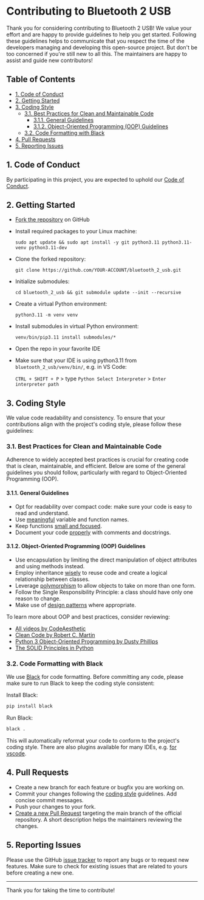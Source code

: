 <!-- omit in toc -->
# Contributing to Bluetooth 2 USB

Thank you for considering contributing to Bluetooth 2 USB! We value your effort and are happy to provide guidelines to help you get started. Following these guidelines helps to communicate that you respect the time of the developers managing and developing this open-source project. But don't be too concerned if you're still new to all this. The maintainers are happy to assist and guide new contributors! 

<!-- omit in toc -->
## Table of Contents

- [1. Code of Conduct](#1-code-of-conduct)
- [2. Getting Started](#2-getting-started)
- [3. Coding Style](#3-coding-style)
  - [3.1. Best Practices for Clean and Maintainable Code](#31-best-practices-for-clean-and-maintainable-code)
    - [3.1.1. General Guidelines](#311-general-guidelines)
    - [3.1.2. Object-Oriented Programming (OOP) Guidelines](#312-object-oriented-programming-oop-guidelines)
  - [3.2. Code Formatting with Black](#32-code-formatting-with-black)
- [4. Pull Requests](#4-pull-requests)
- [5. Reporting Issues](#5-reporting-issues)

## 1. Code of Conduct

By participating in this project, you are expected to uphold our [Code of Conduct](CODE_OF_CONDUCT.md).

## 2. Getting Started

- [Fork the repository](https://docs.github.com/en/get-started/quickstart/fork-a-repo) on GitHub
  
- Install required packages to your Linux machine:
  
  ```console 
  sudo apt update && sudo apt install -y git python3.11 python3.11-venv python3.11-dev
  ```

- Clone the forked repository:
  
  ```console
  git clone https://github.com/YOUR-ACCOUNT/bluetooth_2_usb.git
  ```

- Initialize submodules:
  
  ```console 
  cd bluetooth_2_usb && git submodule update --init --recursive
  ```

- Create a virtual Python environment:
  
  ```console 
  python3.11 -m venv venv 
  ```
  
- Install submodules in virtual Python environment:
  
  ```console 
  venv/bin/pip3.11 install submodules/* 
  ```  

- Open the repo in your favorite IDE
  
- Make sure that your IDE is using python3.11 from `bluetooth_2_usb/venv/bin/`, e.g. in VS Code:
  
  `CTRL + SHIFT + P` > type `Python Select Interpreter` > `Enter interpreter path` 

## 3. Coding Style

We value code readability and consistency. To ensure that your contributions align with the project's coding style, please follow these guidelines:

### 3.1. Best Practices for Clean and Maintainable Code

Adherence to widely accepted best practices is crucial for creating code that is clean, maintainable, and efficient. Below are some of the general guidelines you should follow, particularly with regard to Object-Oriented Programming (OOP).

#### 3.1.1. General Guidelines

- Opt for readability over compact code: make sure your code is easy to read and understand.
- Use [meaningful](https://www.youtube.com/watch?v=-J3wNP6u5YU) variable and function names.
- Keep functions [small and focused](https://www.youtube.com/watch?v=CFRhGnuXG-4).
- Document your code [properly](https://www.youtube.com/watch?v=Bf7vDBBOBUA) with comments and docstrings.

#### 3.1.2. Object-Oriented Programming (OOP) Guidelines

- Use encapsulation by limiting the direct manipulation of object attributes and using methods instead.
- Employ inheritance [wisely](https://www.youtube.com/watch?v=hxGOiiR9ZKg) to reuse code and create a logical relationship between classes.
- Leverage [polymorphism](https://www.youtube.com/watch?v=rQlMtztiAoA) to allow objects to take on more than one form.
- Follow the Single Responsibility Principle: a class should have only one reason to change.
- Make use of [design patterns](https://www.youtube.com/watch?v=J1f5b4vcxCQ) where appropriate.

To learn more about OOP and best practices, consider reviewing:

- [All videos by CodeAesthetic](https://www.youtube.com/@CodeAesthetic)
- [Clean Code by Robert C. Martin](https://www.amazon.com/Clean-Code-Handbook-Software-Craftsmanship/dp/0132350882)
- [Python 3 Object-Oriented Programming by Dusty Phillips](https://www.amazon.com/Python-3-Object-Oriented-Programming/dp/1789615852)
- [The SOLID Principles in Python](https://realpython.com/tutorials/solid/)

### 3.2. Code Formatting with Black

We use [Black](https://black.readthedocs.io/en/stable/) for code formatting. Before committing any code, please make sure to run Black to keep the coding style consistent:

Install Black:

```bash
pip install black
```

Run Black:

```bash
black .
```

This will automatically reformat your code to conform to the project's coding style. There are also plugins available for many IDEs, e.g. [for vscode](https://code.visualstudio.com/docs/python/formatting). 

## 4. Pull Requests

- Create a new branch for each feature or bugfix you are working on.
- Commit your changes following the [coding style](#3-coding-style) guidelines. Add concise commit messages. 
- Push your changes to your fork.
- [Create a new Pull Request](https://docs.github.com/en/github/collaborating-with-issues-and-pull-requests/about-pull-requests) targeting the main branch of the official repository. A short description helps the maintainers reviewing the changes. 

## 5. Reporting Issues

Please use the GitHub [issue tracker](https://github.com/quaxalber/bluetooth_2_usb/issues) to report any bugs or to request new features. Make sure to check for existing issues that are related to yours before creating a new one.

---

Thank you for taking the time to contribute!

